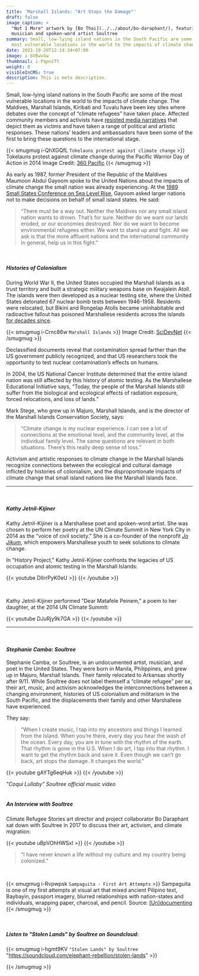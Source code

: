 ```yaml
---
title: 'Marshall Islands: "Art Stops the Damage"'
draft: false
image_caption: >
  "Not 1 More" artwork by [Bo Thai](../../about/bo-daraphant/), featuring
  musician and spoken-word artist Soultree
summary: Small, low-lying island nations in the South Pacific are some of the
  most vulnerable locations in the world to the impacts of climate change.
date: 2021-10-20T12:14:34+07:00
image: i-bVBwvGw
thumbnail: i-PqpnzTt
weight: 0
visibleInCMS: true
description: This is meta description.
---
```

Small, low-lying island nations in the South Pacific are some of the most vulnerable locations in the world to the impacts of climate change.  The Maldives, Marshall Islands, Kiribati and Tuvalu have been key sites where debates over the concept of “climate refugees” have taken place.  Affected community members and activists have [resisted media narratives](https://link.springer.com/chapter/10.1007/978-3-319-70703-7_1) that depict them as victims and have taken a range of political and artistic responses.  These nations’ leaders and ambassadors have been some of the first to bring these questions to the international stage.

{{< smugmug i-QhXGQfL `Tokelauns protest against climate change` >}}
 Tokelauns protest against climate change during the Pacific Warrior Day of Action in 2014 Image Credit: [360 Pacific](http://350pacific.org/we-are-not-drowning-we-are-fighting/)
{{< /smugmug >}}

As early as 1987, former President of the Republic of the Maldives Maumoon Abdul Gayoom spoke to the United Nations about the impacts of climate change the small nation was already experiencing.  At the [1989 Small States Conference on Sea Level Rise](https://www.sciencedirect.com/science/article/pii/S0016718509000335), Gayoom asked larger nations not to make decisions on behalf of small island states. He said:

> “There must be a way out. Neither the Maldives nor any small island nation wants to drown.  That’s for sure.  Neither do we want our lands eroded, or our economies destroyed.  Nor do we want to become environmental refugees either.  We want to stand up and fight.  All we ask is that the more affluent nations and the international community in general, help us in this fight.”

<!-- TO-DO: Figure out spacing & sizing -->

&nbsp;

##### ***Histories of Colonialism***

During World War II, the United States occupied the Marshall Islands as a trust territory and built a strategic military weapons base on Kwajalein Atoll.  The islands were then developed as a nuclear testing site, where the United States detonated 67 nuclear bomb tests between 1946-1958.  Residents were relocated, but Bikini and Rongelap Atolls became uninhabitable and radioactive fallout has poisoned Marshallese residents across the islands [for decades since](https://theconversation.com/bikini-islanders-still-deal-with-fallout-of-us-nuclear-tests-70-years-later-58567).  

{{< smugmug i-Crnc86w `Marshall Islands` >}}
 Image Credit: [SciDevNet](https://www.scidev.net/global/climate-change/multimedia/pacific-islands-threatened-waves-climate-change.html?)
{{< /smugmug >}}

Declassified documents reveal that contamination spread farther than the US government publicly recognized, and that US researchers took the opportunity to test nuclear contamination’s effects on humans.  

In 2004, the US National Cancer Institute determined that the entire island nation was still affected by this history of atomic testing.  As the Marshallese Educational Initiative says, “Today, the people of the Marshall Islands still suffer from the biological and ecological effects of radiation exposure, forced relocations, and loss of lands.”  

Mark Stege, who grew up in Majuro, Marshall Islands, and is the director of the Marshall Islands Conservation Society, says:  

> “Climate change is my nuclear experience. I can see a lot of connections at the emotional level, and the community level, at the individual family level. The same questions are relevant in both situations. There’s this really deep sense of loss.”  

Activism and artistic responses to climate change in the Marshall Islands recognize connections between the ecological and cultural damage inflicted by histories of colonialism, and the disproportionate impacts of climate change that small island nations like the Marshall Islands face.  

- - -

<!-- TO-DO: Figure out spacing & sizing -->

&nbsp;

##### ***Kathy Jetnil-Kijiner***

Kathy Jetnil-Kijiner is a Marshallese poet and spoken-word artist.  She was chosen to perform her poetry at the UN Climate Summit in New York City in 2014 as the "voice of civil society."  She is a co-founder of the nonprofit *[Jo Jikum](https://jojikum.org/)*, which empowers Marshallese youth to seek solutions to climate change.​

In "History Project," Kathy Jetnil-Kijiner confronts the legacies of US occupation and atomic testing in the Marshall Islands:

{{< youtube DIIrrPyK0eU >}}
{{< /youtube >}}

<br>

Kathy Jetnil-Kijiner performed "Dear Matafele Peinem," a poem to her daughter, at the 2014 UN Climate Summit:

{{< youtube DJuRjy9k7GA >}}
{{< /youtube >}}

- - -

<!-- TO-DO: Figure out spacing & sizing -->  

&nbsp;

#### ***Stephanie Camba: Soultree***

Stephanie Camba, or Soultree, is an undocumented artist, musician, and poet in the United States.  They were born in Manila, Philippines, and grew up in Majuro, Marshall Islands.  Their family relocated to Arkansas shortly after 9/11.  While Soultree does not label themself a “climate refugee” per se, their art, music, and activism acknowledges the interconnections between a changing environment, histories of US colonialism and militarism in the South Pacific, and the displacements their family and other Marshallese have experienced.

They say:

> “When I create music, I tap into my ancestors and things I learned from the Island.  When you’re there, every day you hear the wash of the ocean.  Every day, you are in tune with the rhythm of the earth.  That rhythm is gone in the U.S. When I do art, I tap into that rhythm.  I want to get the rhythm back and save it.  Even though we can’t go back, art stops the damage. It changes the world."

{{< youtube gAYTg6eqHuk >}}
{{< /youtube >}}

*"Coqui Lullaby" Soultree official music video*\
&nbsp;

<!-- TO-DO: Figure out spacing & sizing -->  

##### ***An Interview with Soultree***

Climate Refugee Stories art director and project collaborator Bo Daraphant sat down with Soultree in 2017 to discuss their art, activism, and climate migration:

<!-- TO-DO: Combine clips to 1 interview or list out all the Qs and interview clips -->  

{{< youtube uBpVOhHWSxI >}}
{{< /youtube >}}

<!-- TO-DO: Maybe pick a favorite quote from the interview for below -->  

> “I have never known a life without my culture and my country being colonized.”

&nbsp;

{{< smugmug i-Rvpwpsk `Sampaguita - First Art Attempts` >}}
 Sampaguita is one of my first attempts at visual art that mixed ancient Pilipino text, Baybayin, passport imagery, blurred relationships with nation-states and individuals, wrapping paper, charcoal, and pencil. Source: [(Un)documenting](http://undocumenting.com/post/61601717049/stephanie)
{{< /smugmug >}}

&nbsp;

<!-- TO-DO: Figure out spacing & sizing -->  

##### ***Listen to "Stolen Lands" by Soultree on Soundcloud:***

{{< smugmug i-hgmt9KV `"Stolen Lands" by Soultree` "https://soundcloud.com/elephant-rebellion/stolen-lands" >}}

{{< /smugmug >}}